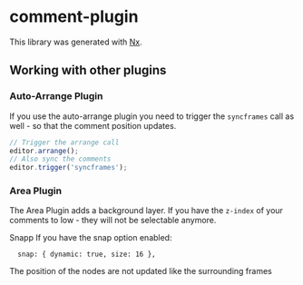 # comment-plugin

This library was generated with [Nx](https://nx.dev).

## Working with other plugins

### Auto-Arrange Plugin

If you use the auto-arrange plugin you need to trigger the `syncframes` call as well - so that the comment position
updates.

```typescript
// Trigger the arrange call
editor.arrange();
// Also sync the comments
editor.trigger('syncframes');
```

### Area Plugin

The Area Plugin adds a background layer. If you have the `z-index` of your comments to low - they will not be
selectable anymore.

Snapp If you have the snap option enabled:

```
  snap: { dynamic: true, size: 16 },
```

The position of the nodes are not updated like the surrounding frames
